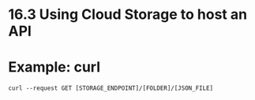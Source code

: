 # 16.3 Using Cloud Storage to host an API

# Example: curl

```
curl --request GET [STORAGE_ENDPOINT]/[FOLDER]/[JSON_FILE]

```


